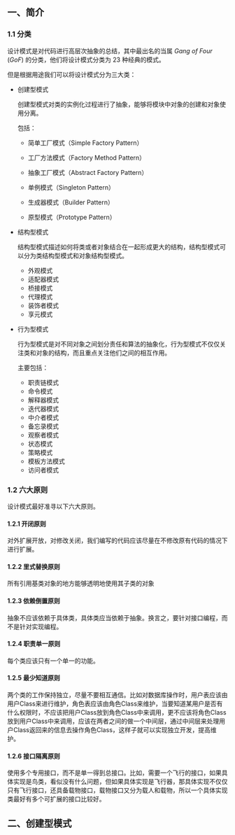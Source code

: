## 一、简介

### 1.1 分类

设计模式是对代码进行高层次抽象的总结，其中最出名的当属 *Gang of Four* (*GoF*) 的分类，他们将设计模式分类为 23 种经典的模式。

但是根据用途我们可以将设计模式分为三大类：

+ 创建型模式

  创建型模式对类的实例化过程进行了抽象，能够将模块中对象的创建和对象使用分离。

  包括：

  + 简单工厂模式（Simple Factory Pattern）

  + 工厂方法模式（Factory Method Pattern）

  + 抽象工厂模式（Abstract Factory Pattern）

  + 单例模式（Singleton Pattern）

  + 生成器模式（Builder Pattern）

  + 原型模式（Prototype Pattern）

+ 结构型模式

  结构型模式描述如何将类或者对象结合在一起形成更大的结构，结构型模式可以分为类结构型模式和对象结构型模式。

  + 外观模式
  + 适配器模式
  + 桥接模式
  + 代理模式
  + 装饰者模式
  + 享元模式

+ 行为型模式

  行为型模式是对不同对象之间划分责任和算法的抽象化，行为型模式不仅仅关注类和对象的结构，而且重点关注他们之间的相互作用。

  主要包括：

  + 职责链模式
  + 命令模式
  + 解释器模式
  + 迭代器模式
  + 中介者模式
  + 备忘录模式
  + 观察者模式
  + 状态模式
  + 策略模式
  + 模板方法模式
  + 访问者模式

### 1.2 六大原则

设计模式最好准寻以下六大原则。

#### 1.2.1 开闭原则

对外扩展开放，对修改关闭，我们编写的代码应该尽量在不修改原有代码的情况下进行扩展。

#### 1.2.2  里式替换原则

所有引用基类对象的地方能够透明地使用其子类的对象

#### 1.2.3 依赖倒置原则

抽象不应该依赖于具体类，具体类应当依赖于抽象。换言之，要针对接口编程，而不是针对实现编程。

#### 1.2.4 职责单一原则

每个类应该只有一个单一的功能。

#### 1.2.5 最少知道原则

两个类的工作保持独立，尽量不要相互通信。比如对数据库操作时，用户表应该由用户Class来进行维护，角色表应该由角色Class来维护，当要知道某用户是否有什么权限时，不应该把用户Class放到角色Class中来调用，更不应该将角色Class放到用户Class中来调用，应该在两者之间的做一个中间层，通过中间层来处理用户Class返回来的信息去操作角色Class，这样子就可以实现独立开发，提高维护。

#### 1.2.6 接口隔离原则

使用多个专用接口，而不是单一得到总接口。比如，需要一个飞行的接口，如果具体实现是鸟类，看似没有什么问题，但如果具体实现是飞行器，那具体实现不仅仅只有飞行接口，还具备载物接口，载物接口又分为载人和载物，所以一个具体实现类最好有多个可扩展的接口比较好。



## 二、创建型模式

